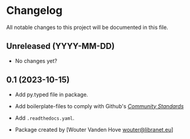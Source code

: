# Changelog

All notable changes to this project will be documented in this file.


## Unreleased (YYYY-MM-DD)

 - No changes yet?

## 0.1 (2023-10-15)

- Add py.typed file in package.

- Add boilerplate-files to comply with Github's [_Community Standards_](https://github.com/libranet/pgadmin4-toml-config/community)

- Add ``.readthedocs.yaml``.

- Package created by [Wouter Vanden Hove <wouter@libranet.eu>]
